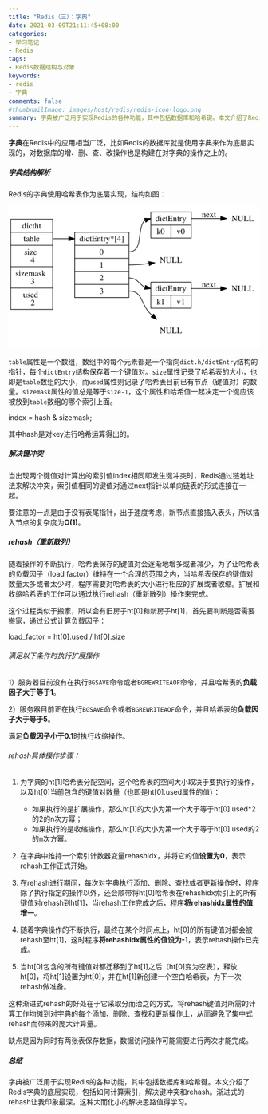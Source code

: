 ```yaml
---
title: "Redis（三）：字典"
date: 2021-03-09T21:11:45+08:00
categories:
- 学习笔记
- Redis
tags:
- Redis数据结构与对象
keywords:
- redis
- 字典
comments: false
#thumbnailImage: images/host/redis/redis-icon-logo.png
summary: 字典被广泛用于实现Redis的各种功能，其中包括数据库和哈希键。本文介绍了Redis字典的底层实现，包括如何计算索引，解决键冲突和rehash。
---
```


<!--more-->

**字典**在Redis中的应用相当广泛，比如Redis的数据库就是使用字典来作为底层实现的，对数据库的增、删、查、改操作也是构建在对字典的操作之上的。

##### 字典结构解析

Redis的字典使用哈希表作为底层实现，结构如图：

![字典结构示意图](/images/host/redis/redis-ht.png)

`table`属性是一个数组，数组中的每个元素都是一个指向`dict.h/dictEntry`结构的指针，每个`dictEntry`结构保存着一个键值对。`size`属性记录了哈希表的大小，也即是`table`数组的大小，而`used`属性则记录了哈希表目前已有节点（键值对）的数量。`sizemask`属性的值总是等于`size-1`，这个属性和哈希值一起决定一个键应该被放到`table`数组的哪个索引上面。



index = hash & sizemask;



其中hash是对key进行哈希运算得出的。

##### 解决键冲突

当出现两个键值对计算出的索引值index相同即发生键冲突时，Redis通过链地址法来解决冲突，索引值相同的键值对通过next指针以单向链表的形式连接在一起。

要注意的一点是由于没有表尾指针，出于速度考虑，新节点直接插入表头，所以插入节点的复杂度为**O(1)**。

##### rehash（重新散列）

随着操作的不断执行，哈希表保存的键值对会逐渐地增多或者减少，为了让哈希表的负载因子（load factor）维持在一个合理的范围之内，当哈希表保存的键值对数量太多或者太少时，程序需要对哈希表的大小进行相应的扩展或者收缩。扩展和收缩哈希表的工作可以通过执行rehash（重新散列）操作来完成。

这个过程类似于搬家，所以会有旧房子ht[0]和新房子ht[1]，首先要判断是否需要搬家，通过公式计算负载因子：



load_factor = ht[0].used / ht[0].size



###### 满足以下条件时执行扩展操作

1）服务器目前没有在执行`BGSAVE`命令或者`BGREWRITEAOF`命令，并且哈希表的**负载因子大于等于1**。

2）服务器目前正在执行`BGSAVE`命令或者`BGREWRITEAOF`命令，并且哈希表的**负载因子大于等于5**。

满足**负载因子小于0.1**时执行收缩操作。

###### rehash具体操作步骤：

1. 为字典的ht[1]哈希表分配空间，这个哈希表的空间大小取决于要执行的操作，以及ht[0]当前包含的键值对数量（也即是ht[0].used属性的值）：
   - 如果执行的是扩展操作，那么ht[1]的大小为第一个大于等于ht[0].used*2的2的n次方幂；
   - 如果执行的是收缩操作，那么ht[1]的大小为第一个大于等于ht[0].used的2的n次方幂。

2. 在字典中维持一个索引计数器变量rehashidx，并将它的值**设置为0**，表示rehash工作正式开始。

3. 在rehash进行期间，每次对字典执行添加、删除、查找或者更新操作时，程序除了执行指定的操作以外，还会顺带将ht[0]哈希表在rehashidx索引上的所有键值对rehash到ht[1]，当rehash工作完成之后，程序**将rehashidx属性的值增一**。

4. 随着字典操作的不断执行，最终在某个时间点上，ht[0]的所有键值对都会被rehash至ht[1]，这时程序**将rehashidx属性的值设为-1**，表示rehash操作已完成。

5. 当ht[0]包含的所有键值对都迁移到了ht[1]之后（ht[0]变为空表），释放ht[0]，将ht[1]设置为ht[0]，并在ht[1]新创建一个空白哈希表，为下一次rehash做准备。

 

这种渐进式rehash的好处在于它采取分而治之的方式，将rehash键值对所需的计算工作均摊到对字典的每个添加、删除、查找和更新操作上，从而避免了集中式rehash而带来的庞大计算量。

缺点是因为同时有两张表保存数据，数据访问操作可能需要进行两次才能完成。

##### 总结

字典被广泛用于实现Redis的各种功能，其中包括数据库和哈希键。本文介绍了Redis字典的底层实现，包括如何计算索引，解决键冲突和rehash。渐进式的rehash让我印象最深，这种大而化小的解决思路值得学习。

